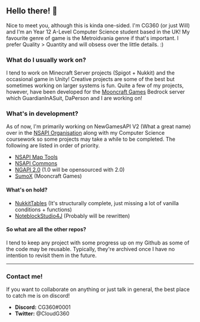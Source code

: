 ## Hello there! 👋

Nice to meet you, although this is kinda one-sided. I'm CG360 (or just Will) and I'm an Year 12 A-Level Computer Science student based in the UK! My favourite genre of game is the Metroidvania genre if that's important. I prefer Quality > Quantity and will obsess over the little details. :)

### What do I usually work on?

I tend to work on Minecraft Server projects (Spigot + Nukkit) and the occasional game in Unity! Creative projects are some of the best but sometimes working on larger systems is fun. Quite a few of my projects, however, have been developed for the [Mooncraft Games](https://github.com/Mooncraft-Games) Bedrock server which GuardianInASuit, DaPerson and I are working on!


### What's in development?

As of now, I'm primarily working on NewGamesAPI V2 (What a great name) over in the [NSAPI Organisation](https://github.com/NewGamesAPI-Project) along with my Computer Science coursework so some projects may take a while to be completed. The following are listed in order of priority.

- [NSAPI Map Tools](https://github.com/NewServerAPI-Project/NewServer-MapTools)
- [NSAPI Commons](https://github.com/NewServerAPI-Project/NSAPICommons)
- [NGAPI 2.0](https://github.com/NewServerAPI-Project/NGAPI2) (1.0 will be opensourced with 2.0)
- [SumoX](https://github.com/Mooncraft-Games/GamemodeSumoX) (Mooncraft Games)

#### What's on hold?
- [NukkitTables](https://github.com/CloudG360/NukkitTables) (It's structurally complete, just missing a lot of vanilla conditions + functions)
- [NoteblockStudio4J](https://github.com/CloudG360/NoteblockStudio4J-Live) (Probably will be rewritten)


#### So what are all the other repos?

I tend to keep any project with some progress up on my Github as some of the code may be reusable. Typically, they're archived once I have no intention to revisit them in the future.

---

### Contact me!

If you want to collaborate on anything or just talk in general, the best place to catch me is on discord!

- **Discord:** CG360#0001
- **Twitter:** @CloudG360

